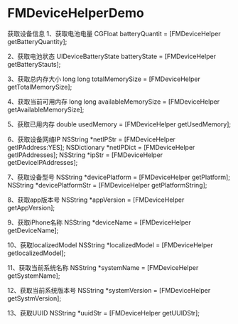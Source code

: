 # FMDeviceHelperDemo
获取设备信息
1、获取电池电量 
CGFloat batteryQuantit = [FMDeviceHelper getBatteryQuantity];

2、获取电池状态
UIDeviceBatteryState batteryState = [FMDeviceHelper getBatteryStauts];

3、获取总内存大小
long long totalMemorySize = [FMDeviceHelper getTotalMemorySize];

4、获取当前可用内存
long long availableMemorySize = [FMDeviceHelper getAvailableMemorySize];

5、获取已用内存
double usedMemory = [FMDeviceHelper getUsedMemory];

6、获取设备网络IP
NSString *netIPStr = [FMDeviceHelper getIPAddress:YES];
NSDictionary *netIPDict = [FMDeviceHelper getIPAddresses];
NSString *ipStr = [FMDeviceHelper getDeviceIPAddresses];

7、获取设备型号
NSString *devicePlatform = [FMDeviceHelper getPlatform];
NSString *devicePlatformStr = [FMDeviceHelper getPlatformString];

8、获取app版本号
NSString *appVersion = [FMDeviceHelper getAppVersion];

9、获取iPhone名称
NSString *deviceName = [FMDeviceHelper getDeviceName];

10、获取localizedModel
NSString *localizedModel = [FMDeviceHelper getlocalizedModel];

11、获取当前系统名称
NSString *systemName = [FMDeviceHelper getSystemName];

12、获取当前系统版本号
NSString *systemVersion = [FMDeviceHelper getSystmVersion];

13、获取UUID
NSString *uuidStr = [FMDeviceHelper getUUIDStr];
